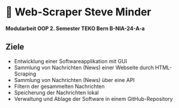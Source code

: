 # 📰 Web-Scraper Steve Minder

**Modularbeit OOP 2. Semester TEKO Bern B-NIA-24-A-a**

## Ziele

- Entwicklung einer Softwareapplikation mit GUI
- Sammlung von Nachrichten (News) einer Webseite durch HTML-Scraping
- Sammlung von Nachrichten (News) über eine API
- Filtern der gesammelten Nachrichten
- Speicherung der Nachrichten lokal
- Verwaltung und Ablage der Software in einem GitHub-Repository


